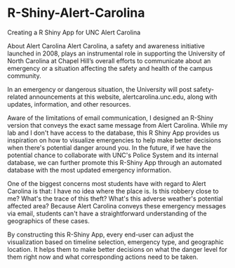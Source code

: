 # R-Shiny-Alert-Carolina
Creating a R Shiny App for UNC Alert Carolina

About Alert Carolina
Alert Carolina, a safety and awareness initiative launched in 2008, plays an instrumental role in supporting the University of North Carolina at Chapel Hill’s overall efforts to communicate about an emergency or a situation affecting the safety and health of the campus community.

In an emergency or dangerous situation, the University will post safety-related announcements at this website, alertcarolina.unc.edu, along with updates, information, and other resources.

Aware of the limitations of email communication, I designed an R-Shiny version that conveys the exact same message from Alert Carolina. While my lab and I don't have access to the database, this R Shiny App provides us inspiration on how to visualize emergencies to help make better decisions when there's potential danger around you. In the future, if we have the potential chance to collaborate with UNC's Police System and its internal database, we can further promote this R-Shiny App through an automated database with the most updated emergency information.

One of the biggest concerns most students have with regard to Alert Carolina is that: I have no idea where the place is. Is this robbery close to me? What's the trace of this theft? What's this adverse weather's potential affected area? Because Alert Carolina conveys these emergency messages via email, students can't have a straightforward understanding of the geographics of these cases. 

By constructing this R-Shiny App, every end-user can adjust the visualization based on timeline selection, emergency type, and geographic location. It helps them to make better decisions on what the danger level for them right now and what corresponding actions need to be taken. 

